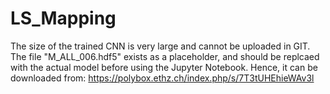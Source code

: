 # LS_Mapping

The size of the trained CNN is very large and cannot be uploaded in GIT. The file "M_ALL_006.hdf5" exists as a placeholder, and should be replcaed with the actual model before using the Jupyter Notebook. Hence, it can be downloaded from: https://polybox.ethz.ch/index.php/s/7T3tUHEhieWAv3l